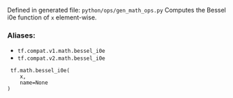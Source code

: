 Defined in generated file: `python/ops/gen_math_ops.py`
Computes the Bessel i0e function of `x` element-wise.
### Aliases:
- `tf.compat.v1.math.bessel_i0e`
- `tf.compat.v2.math.bessel_i0e`

```
 tf.math.bessel_i0e(
    x,
    name=None
)
```
